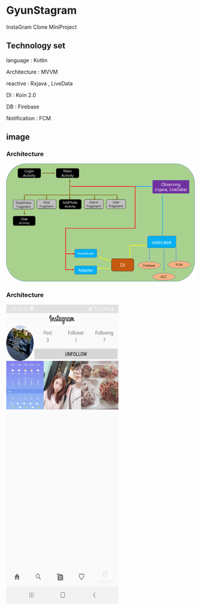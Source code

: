 # GyunStagram

InstaGram Clone MiniProject

## Technology set

language      :  Kotlin

Architecture  :  MVVM

reactive      :  Rxjava , LiveData

DI            :  Koin 2.0

DB            :  Firebase

Notification  :  FCM


## image

### Architecture

![architecture](./sow/architecture.png)

### Architecture
<img src="./sow/sample1.jpg" width="300" height="800">
